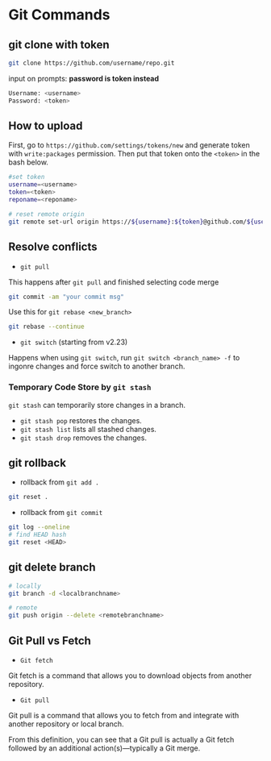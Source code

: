 # Git Commands

## git clone with token

```bash
git clone https://github.com/username/repo.git
```

input on prompts: **password is token instead**

```bash
Username: <username>
Password: <token>
```

## How to upload

First, go to `https://github.com/settings/tokens/new` and generate token with `write:packages` permission. Then put that token onto the `<token>` in the bash below.

```bash
#set token
username=<username>
token=<token>
reponame=<reponame>

# reset remote origin
git remote set-url origin https://${username}:${token}@github.com/${username}/${reponame}.git

```

## Resolve conflicts

* `git pull`

This happens after `git pull` and finished selecting code merge

```bash
git commit -am "your commit msg"
```

Use this for `git rebase <new_branch>`

```bash
git rebase --continue
```

* `git switch` (starting from v2.23)

Happens when using `git switch`, run `git switch <branch_name> -f` to ingonre changes and force switch to another branch.

### Temporary Code Store by `git stash`

`git stash` can temporarily store changes in a branch.

* `git stash pop` restores the changes.
* `git stash list` lists all stashed changes.
* `git stash drop` removes the changes.

## git rollback

* rollback from `git add .`

```bash
git reset .
```

* rollback from `git commit`

```bash
git log --oneline
# find HEAD hash
git reset <HEAD>
```

## git delete branch

```bash
# locally
git branch -d <localbranchname>

# remote
git push origin --delete <remotebranchname>
```

## Git Pull vs Fetch

* `Git fetch`

Git fetch is a command that allows you to download objects from another repository.

* `Git pull`

Git pull is a command that allows you to fetch from and integrate with another repository or local branch.

From this definition, you can see that a Git pull is actually a Git fetch followed by an additional action(s)—typically a Git merge.
